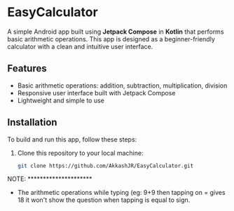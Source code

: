 # EasyCalculator

A simple Android app built using **Jetpack Compose** in **Kotlin** that performs basic arithmetic operations. This app is designed as a beginner-friendly calculator with a clean and intuitive user interface.

## Features

- Basic arithmetic operations: addition, subtraction, multiplication, division
- Responsive user interface built with Jetpack Compose
- Lightweight and simple to use

## Installation

To build and run this app, follow these steps:

1. Clone this repository to your local machine:
   ```bash
   git clone https://github.com/AkkashJR/EasyCalculator.git
NOTE: *********************
* The arithmetic operations while typing (eg: 9+9 then tapping on = gives 18 it won't show the question when tapping is equal to sign.
  
